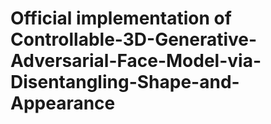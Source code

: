 # Official implementation of Controllable-3D-Generative-Adversarial-Face-Model-via-Disentangling-Shape-and-Appearance
